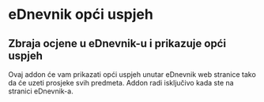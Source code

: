 # eDnevnik opći uspjeh

## Zbraja ocjene u eDnevnik-u i prikazuje opći uspjeh

Ovaj addon će vam prikazati opći uspjeh unutar eDnevnik web stranice tako da će uzeti prosjeke svih predmeta. Addon radi isključivo kada ste na stranici eDnevnik-a.


